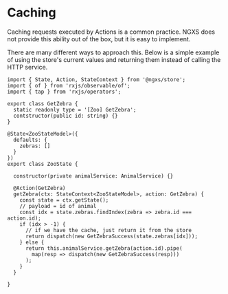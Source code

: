 # Caching
Caching requests executed by Actions is a common practice. NGXS does not
provide this ability out of the box, but it is easy to implement. 

There are many different ways to approach this. Below is a simple example of
using the store's current values and returning them instead of calling the HTTP
service.

```TS
import { State, Action, StateContext } from '@ngxs/store';
import { of } from 'rxjs/observable/of';
import { tap } from 'rxjs/operators';

export class GetZebra {
  static readonly type = '[Zoo] GetZebra';
  contstructor(public id: string) {}
}

@State<ZooStateModel>({
  defaults: {
    zebras: []
  }
})
export class ZooState {

  constructor(private animalService: AnimalService) {}

  @Action(GetZebra)
  getZebra(ctx: StateContext<ZooStateModel>, action: GetZebra) {
    const state = ctx.getState();
    // payload = id of animal
    const idx = state.zebras.findIndex(zebra => zebra.id === action.id);
    if (idx > -1) {
      // if we have the cache, just return it from the store
      return dispatch(new GetZebraSuccess(state.zebras[idx]));
    } else {
      return this.animalService.getZebra(action.id).pipe(
        map(resp => dispatch(new GetZebraSuccess(resp)))
      );
    }
  }

}
```
